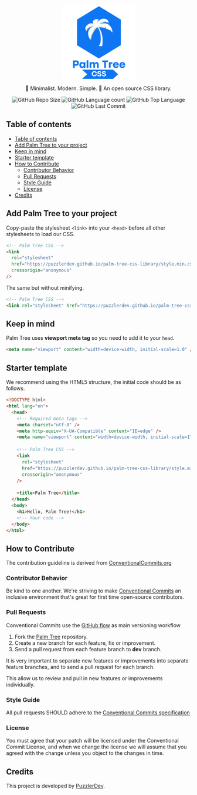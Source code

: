 <p align="center">
	<img src="./assets/imagotype.svg" alt="Palm Tree CSS's imagotype" title="Palm Tree CSS's imagotype" width="200"/>
</p>

<p align="center">
	🌴 Minimalist. Modern. Simple. 🌴 An open source CSS library. 
</p>

<p align="center">
	<img src="https://img.shields.io/github/repo-size/PuzzlerDev/palm-tree-css?style=plastic" alt="GitHub Repo Size" title="GitHub Repo Size"> 
	<img src="https://img.shields.io/github/languages/count/PuzzlerDev/palm-tree-css?style=plastic" alt="GitHub Language count" title="GitHub Language count"> 
	<img src="https://img.shields.io/github/languages/top/PuzzlerDev/palm-tree-css?style=plastic" alt="GitHub Top Language" title="GitHub Top Language"> 
	<img src="https://img.shields.io/github/last-commit/PuzzlerDev/palm-tree-css?color=red&amp;style=plastic" alt="GitHub Last Commit" title="GitHub Last Commit">
</p>

## Table of contents

- [Table of contents](#table-of-contents)
- [Add Palm Tree to your project](#add-palm-tree-to-your-project)
- [Keep in mind](#keep-in-mind)
- [Starter template](#starter-template)
- [How to Contribute](#how-to-contribute)
  - [Contributor Behavior](#contributor-behavior)
  - [Pull Requests](#pull-requests)
  - [Style Guide](#style-guide)
  - [License](#license)
- [Credits](#credits)

## Add Palm Tree to your project

Copy-paste the stylesheet `<link>` into your `<head>` before all other stylesheets to load our CSS.

```html
<!-- Palm Tree CSS -->
<link
  rel="stylesheet"
  href="https://puzzlerdev.github.io/palm-tree-css-library/style.min.css"
  crossorigin="anonymous"
/>
```

The same but without minifying.

```html
<!-- Palm Tree CSS -->
<link rel="stylesheet" href="https://puzzlerdev.github.io/palm-tree-css-library/style.css" crossorigin="anonymous" />
```

## Keep in mind

Palm Tree uses **viewport meta tag** so you need to add it to your `head`.

```html
<meta name="viewport" content="width=device-width, initial-scale=1.0" />
```

## Starter template

We recommend using the HTML5 structure, the initial code should be as follows.

```html
<!DOCTYPE html>
<html lang="en">
  <head>
    <!-- Required meta tags -->
    <meta charset="utf-8" />
    <meta http-equiv="X-UA-Compatible" content="IE=edge" />
    <meta name="viewport" content="width=device-width, initial-scale=1" />

    <!-- Palm Tree CSS -->
    <link
      rel="stylesheet"
      href="https://puzzlerdev.github.io/palm-tree-css-library/style.min.css"
      crossorigin="anonymous"
    />

    <title>Palm Tree</title>
  </head>
  <body>
    <h1>Hello, Palm Tree!</h1>
    <!-- Your code -->
  </body>
</html>
```

## How to Contribute

The contribution guideline is derived from [ConventionalCommits.org](https://www.conventionalcommits.org/)

### Contributor Behavior

Be kind to one another. We're striving to make [Conventional Commits](https://www.conventionalcommits.org/) an inclusive environment that's great for first time open-source contributors.

### Pull Requests

Conventional Commits use the [GitHub flow](https://guides.github.com/introduction/flow/) as main versioning workflow

1. Fork the [Palm Tree](https://github.com/PuzzlerDev/palm-tree-css-library) repository.
2. Create a new branch for each feature, fix or improvement.
3. Send a pull request from each feature branch to **dev** branch.

It is very important to separate new features or improvements into separate feature branches, and to send a pull request for each branch.

This allow us to review and pull in new features or improvements individually.

### Style Guide

All pull requests SHOULD adhere to the [Conventional Commits specification](https://conventionalcommits.org/)

### License

You must agree that your patch will be licensed under the Conventional Commit License, and when we change the license we will assume that you agreed with the change unless you object to the changes in time.

## Credits

This project is developed by [PuzzlerDev](https://github.com/puzzlerDev/).

